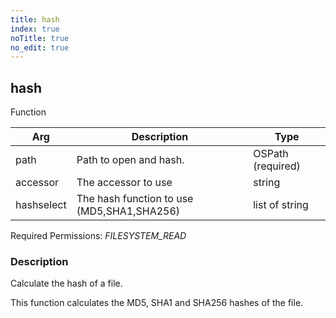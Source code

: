 ```yaml
---
title: hash
index: true
noTitle: true
no_edit: true
---
```




<div class="vql_item"></div>


## hash
<span class='vql_type pull-right page-header'>Function</span>



<div class="vqlargs"></div>

Arg | Description | Type
----|-------------|-----
path|Path to open and hash.|OSPath (required)
accessor|The accessor to use|string
hashselect|The hash function to use (MD5,SHA1,SHA256)|list of string

Required Permissions: 
<i class="linkcolour label pull-right label-success">FILESYSTEM_READ</i>

### Description

Calculate the hash of a file.

This function calculates the MD5, SHA1 and SHA256 hashes of the file.


